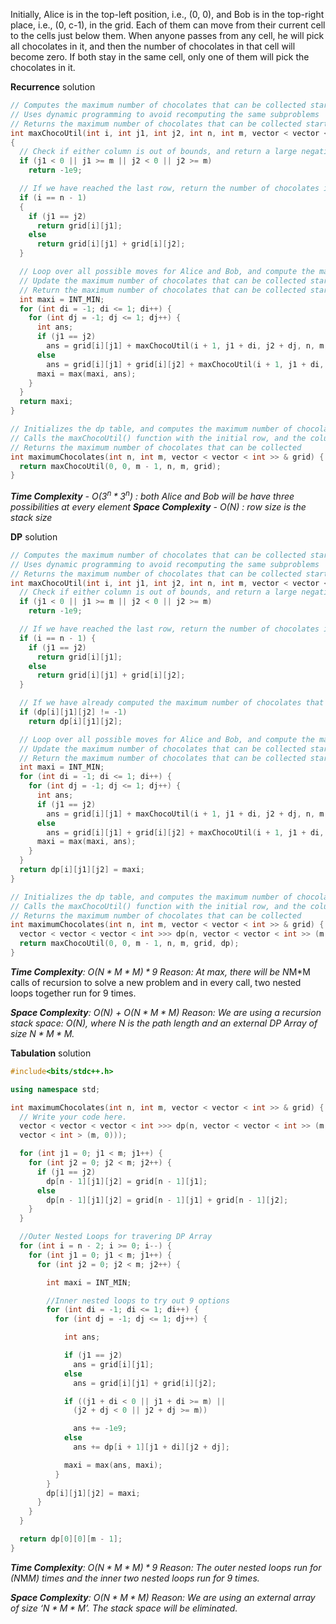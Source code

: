 Initially, Alice is in the top-left position, i.e., (0, 0), and Bob is in the top-right place, i.e., (0, c-1), in the grid. Each of them can move from their current cell to the cells just below them. When anyone passes from any cell, he will pick all chocolates in it, and then the number of chocolates in that cell will become zero. If both stay in the same cell, only one of them will pick the chocolates in it.

**Recurrence** solution
```cpp
// Computes the maximum number of chocolates that can be collected starting from the given row and pair of columns in the grid
// Uses dynamic programming to avoid recomputing the same subproblems
// Returns the maximum number of chocolates that can be collected starting from the given row and pair of columns
int maxChocoUtil(int i, int j1, int j2, int n, int m, vector < vector < int >> & grid) 
{
  // Check if either column is out of bounds, and return a large negative value if so
  if (j1 < 0 || j1 >= m || j2 < 0 || j2 >= m)
    return -1e9;

  // If we have reached the last row, return the number of chocolates in the current cell(s)
  if (i == n - 1) 
  {
    if (j1 == j2)
      return grid[i][j1];
    else
      return grid[i][j1] + grid[i][j2];
  }

  // Loop over all possible moves for Alice and Bob, and compute the maximum number of chocolates that can be collected starting from the next row and pair of columns
  // Update the maximum number of chocolates that can be collected starting from the given row and pair of columns, and store it in the dp table
  // Return the maximum number of chocolates that can be collected starting from the given row and pair of columns
  int maxi = INT_MIN;
  for (int di = -1; di <= 1; di++) {
    for (int dj = -1; dj <= 1; dj++) {
      int ans;
      if (j1 == j2)
        ans = grid[i][j1] + maxChocoUtil(i + 1, j1 + di, j2 + dj, n, m, grid);
      else
        ans = grid[i][j1] + grid[i][j2] + maxChocoUtil(i + 1, j1 + di, j2 + dj, n, m, grid);
      maxi = max(maxi, ans);
    }
  }
  return maxi;
}

// Initializes the dp table, and computes the maximum number of chocolates that Ninja can collect with the help of his friends by following the given rules
// Calls the maxChocoUtil() function with the initial row, and the columns of the first and last person
// Returns the maximum number of chocolates that can be collected
int maximumChocolates(int n, int m, vector < vector < int >> & grid) {
  return maxChocoUtil(0, 0, m - 1, n, m, grid);
}
```
***Time Complexity** - O($3^n * 3^n)$ : both Alice and Bob will be have three possibilities at every element*
***Space Complexity** - O($N$) : row size is the stack size*


**DP** solution
```cpp
// Computes the maximum number of chocolates that can be collected starting from the given row and pair of columns in the grid
// Uses dynamic programming to avoid recomputing the same subproblems
// Returns the maximum number of chocolates that can be collected starting from the given row and pair of columns
int maxChocoUtil(int i, int j1, int j2, int n, int m, vector < vector < int >> & grid, vector < vector < vector < int >>> & dp) {
  // Check if either column is out of bounds, and return a large negative value if so
  if (j1 < 0 || j1 >= m || j2 < 0 || j2 >= m)
    return -1e9;

  // If we have reached the last row, return the number of chocolates in the current cell(s)
  if (i == n - 1) {
    if (j1 == j2)
      return grid[i][j1];
    else
      return grid[i][j1] + grid[i][j2];
  }

  // If we have already computed the maximum number of chocolates that can be collected starting from the given row and pair of columns, return it
  if (dp[i][j1][j2] != -1)
    return dp[i][j1][j2];

  // Loop over all possible moves for Alice and Bob, and compute the maximum number of chocolates that can be collected starting from the next row and pair of columns
  // Update the maximum number of chocolates that can be collected starting from the given row and pair of columns, and store it in the dp table
  // Return the maximum number of chocolates that can be collected starting from the given row and pair of columns
  int maxi = INT_MIN;
  for (int di = -1; di <= 1; di++) {
    for (int dj = -1; dj <= 1; dj++) {
      int ans;
      if (j1 == j2)
        ans = grid[i][j1] + maxChocoUtil(i + 1, j1 + di, j2 + dj, n, m, grid, dp);
      else
        ans = grid[i][j1] + grid[i][j2] + maxChocoUtil(i + 1, j1 + di, j2 + dj, n, m, grid, dp);
      maxi = max(maxi, ans);
    }
  }
  return dp[i][j1][j2] = maxi;
}

// Initializes the dp table, and computes the maximum number of chocolates that Ninja can collect with the help of his friends by following the given rules
// Calls the maxChocoUtil() function with the initial row, and the columns of the first and last person
// Returns the maximum number of chocolates that can be collected
int maximumChocolates(int n, int m, vector < vector < int >> & grid) {
  vector < vector < vector < int >>> dp(n, vector < vector < int >> (m, vector < int > (m, -1)));
  return maxChocoUtil(0, 0, m - 1, n, m, grid, dp);
}
```
***Time Complexity**: O$(N*M*M) * 9$
Reason: At max, there will be N*M*M calls of recursion to solve a new problem and in every call, two nested loops together run for 9 times.

***Space Complexity**: O($N$) + O($N*M*M$)
Reason: We are using a recursion stack space: O(N), where N is the path length and an external DP Array of size $N*M*M$.*



**Tabulation** solution
```cpp
#include<bits/stdc++.h>

using namespace std;

int maximumChocolates(int n, int m, vector < vector < int >> & grid) {
  // Write your code here.
  vector < vector < vector < int >>> dp(n, vector < vector < int >> (m, 
  vector < int > (m, 0)));

  for (int j1 = 0; j1 < m; j1++) {
    for (int j2 = 0; j2 < m; j2++) {
      if (j1 == j2)
        dp[n - 1][j1][j2] = grid[n - 1][j1];
      else
        dp[n - 1][j1][j2] = grid[n - 1][j1] + grid[n - 1][j2];
    }
  }

  //Outer Nested Loops for travering DP Array
  for (int i = n - 2; i >= 0; i--) {
    for (int j1 = 0; j1 < m; j1++) {
      for (int j2 = 0; j2 < m; j2++) {

        int maxi = INT_MIN;

        //Inner nested loops to try out 9 options
        for (int di = -1; di <= 1; di++) {
          for (int dj = -1; dj <= 1; dj++) {

            int ans;

            if (j1 == j2)
              ans = grid[i][j1];
            else
              ans = grid[i][j1] + grid[i][j2];

            if ((j1 + di < 0 || j1 + di >= m) ||
              (j2 + dj < 0 || j2 + dj >= m))

              ans += -1e9;
            else
              ans += dp[i + 1][j1 + di][j2 + dj];

            maxi = max(ans, maxi);
          }
        }
        dp[i][j1][j2] = maxi;
      }
    }
  }

  return dp[0][0][m - 1];
}
```
***Time Complexity**: O($N*M*M)*9$
Reason: The outer nested loops run for (N*M*M) times and the inner two nested loops run for 9 times.*

***Space Complexity**: O($N*M*M$)
Reason: We are using an external array of size ‘$N*M*M$’. The stack space will be eliminated.*